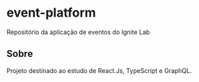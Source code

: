 # event-platform
Repositório da aplicação de eventos do Ignite Lab

## Sobre
Projeto destinado ao estudo de React.Js, TypeScript e GraphQL.
